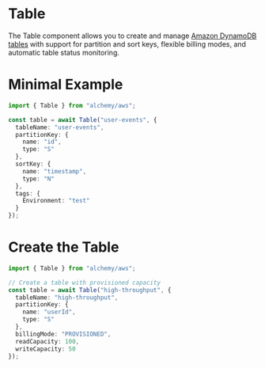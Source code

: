 # Table

The Table component allows you to create and manage [Amazon DynamoDB tables](https://docs.aws.amazon.com/amazondynamodb/latest/developerguide/Introduction.html) with support for partition and sort keys, flexible billing modes, and automatic table status monitoring.

# Minimal Example

```ts twoslash
import { Table } from "alchemy/aws";

const table = await Table("user-events", {
  tableName: "user-events",
  partitionKey: {
    name: "id",
    type: "S"
  },
  sortKey: {
    name: "timestamp",
    type: "N"
  },
  tags: {
    Environment: "test"
  }
});
```

# Create the Table

```ts twoslash
import { Table } from "alchemy/aws";

// Create a table with provisioned capacity
const table = await Table("high-throughput", {
  tableName: "high-throughput",
  partitionKey: {
    name: "userId",
    type: "S"
  },
  billingMode: "PROVISIONED",
  readCapacity: 100,
  writeCapacity: 50
});
```